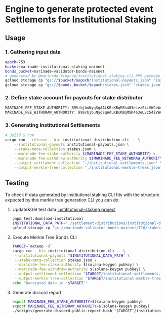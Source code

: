 # Engine to generate protected event Settlements for Institutional Staking

## Usage

### 1. Gathering input data

```bash
epoch=753
bucket=marinade-institutional-staking-mainnet
bonds_bucket=marinade-validator-bonds-mainnet
# generated by @marinade.finance/institutional-staking-cli NPM package
gcloud storage cp "gs://$bucket/$epoch/institutional-payouts.json" "institutional-payouts.json"
gcloud storage cp "gs://$bonds_bucket/$epoch/stakes.json" "stakes.json"
```

### 2. Define stake account for payouts for stake distributor

```bash
MARINADE_FEE_STAKE_AUTHORITY: 89SrbjbuNyqSqAALKBsKBqMSh463eLvzS4iVWCeArBgB
MARINADE_FEE_WITHDRAW_AUTHORITY: 89SrbjbuNyqSqAALKBsKBqMSh463eLvzS4iVWCeArBgB
```

### 3. Generating Institutional Settlements

```bash
# Build & run
cargo run --release --bin institutional-distribution-cli -- \
    --institutional-payouts institutional-payouts.json \
    --stake-meta-collection stakes.json \
    --marinade-fee-stake-authority ${MARINADE_FEE_STAKE_AUTHORITY} \
    --marinade-fee-withdraw-authority ${MARINADE_FEE_WITHDRAW_AUTHORITY} \
    --output-settlement-collection "./institutional-settlements.json" \
    --output-merkle-tree-collection "./institutional-merkle-trees.json"
```

## Testing

To check if data generated by institutional staking
CLI fits with the structure expected by this
merkle tree generation CLI you can do:

1. Update&Get test data [instititutional-staking project](https://github.com/marinade-finance/institutional-staking)
   ```sh
   pnpm test:download-institutional
   INSTITUTIONAL_DATA_PATH="./settlement-distributions/institutional-distribution/tests/fixtures/output-prime-payouts.json"
   gcloud storage cp "gs://marinade-validator-bonds-mainnet/710/stakes.json" "stakes.json"
   ```
2. Execute Merkle Tree Bonds CLI
   ```bash
   TARGET=`mktemp -d`
   cargo run --bin institutional-distribution-cli -- \
    --institutional-payouts "$INSTITUTIONAL_DATA_PATH" \
    --stake-meta-collection stakes.json \
    --marinade-fee-stake-authority $(solana-keygen pubkey) \
    --marinade-fee-withdraw-authority $(solana-keygen pubkey) \
    --output-settlement-collection "$TARGET/institutional-settlements.json" \
    --output-merkle-tree-collection "$TARGET/institutional-merkle-trees.json"
   echo "Generated data in '$TARGET'"
   ```

3. Generate discord report
   ```bash
   export MARINADE_FEE_STAKE_AUTHORITY=$(solana-keygen pubkey)
   export MARINADE_FEE_WITHDRAW_AUTHORITY=$(solana-keygen pubkey)
   ./scripts/generate-discord-public-report.bash "$TARGET"/institutional-settlements.json "Institutional"
   ```
